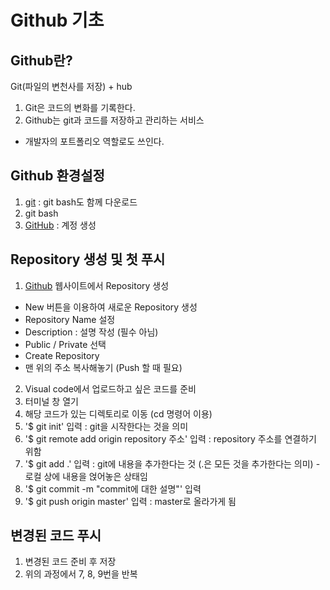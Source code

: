 # Github 기초

## Github란?
Git(파일의 변천사를 저장) + hub

1. Git은 코드의 변화를 기록한다.
2. Github는 git과 코드를 저장하고 관리하는 서비스

- 개발자의 포트폴리오 역할로도 쓰인다.


## Github 환경설정
1. [git](https://git-scm.com/downloads) : git bash도 함께 다운로드
2. git bash
3. [GitHub](https://github.com/) : 계정 생성

## Repository 생성 및 첫 푸시
1. [Github](https://github.com/) 웹사이트에서 Repository 생성
 - New 버튼을 이용하여 새로운 Repository 생성
 - Repository Name 설정
 - Description : 설명 작성 (필수 아님)
 - Public / Private 선택
 - Create Repository
 - 맨 위의 주소 복사해놓기 (Push 할 때 필요)
2. Visual code에서 업로드하고 싶은 코드를 준비
3. 터미널 창 열기
4. 해당 코드가 있는 디렉토리로 이동 (cd 명령어 이용)
5. '$ git init' 입력 : git을 시작한다는 것을 의미
6. '$ git remote add origin repository 주소' 입력 : repository 주소를 연결하기 위함
7. '$ git add .' 입력 : git에 내용을 추가한다는 것 (.은 모든 것을 추가한다는 의미) - 로컬 상에 내용을 얹어놓은 상태임
8. '$ git commit -m "commit에 대한 설명"' 입력
9. '$ git push origin master' 입력 : master로 올라가게 됨

## 변경된 코드 푸시
1. 변경된 코드 준비 후 저장
2. 위의 과정에서 7, 8, 9번을 반복
